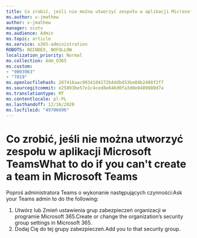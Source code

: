 ```yaml
---
title: Co zrobić, jeśli nie można utworzyć zespołu w aplikacji Microsoft Teams
ms.author: v-jmathew
author: v-jmathew
manager: scotv
ms.audience: Admin
ms.topic: article
ms.service: o365-administration
ROBOTS: NOINDEX, NOFOLLOW
localization_priority: Normal
ms.collection: Adm_O365
ms.custom:
- "9003963"
- "7019"
ms.openlocfilehash: 287416aac9034104272b4ddb453be04b2488f2f7
ms.sourcegitcommit: e25893be57e1c4ced8e646d0fa3d0e8489880d7a
ms.translationtype: MT
ms.contentlocale: pl-PL
ms.lasthandoff: 12/16/2020
ms.locfileid: "49706696"
---
```

# <a name="what-to-do-if-you-cant-create-a-team-in-microsoft-teams"></a><span data-ttu-id="58abe-102">Co zrobić, jeśli nie można utworzyć zespołu w aplikacji Microsoft Teams</span><span class="sxs-lookup"><span data-stu-id="58abe-102">What to do if you can't create a team in Microsoft Teams</span></span>

<span data-ttu-id="58abe-103">Poproś administratora Teams o wykonanie następujących czynności:</span><span class="sxs-lookup"><span data-stu-id="58abe-103">Ask your Teams admin to do the following:</span></span>

1. <span data-ttu-id="58abe-104">Utwórz lub Zmień ustawienia grup zabezpieczeń organizacji w programie Microsoft 365.</span><span class="sxs-lookup"><span data-stu-id="58abe-104">Create or change the organization’s security group settings in Microsoft 365.</span></span>
2. <span data-ttu-id="58abe-105">Dodaj Cię do tej grupy zabezpieczeń.</span><span class="sxs-lookup"><span data-stu-id="58abe-105">Add you to that security group.</span></span>
